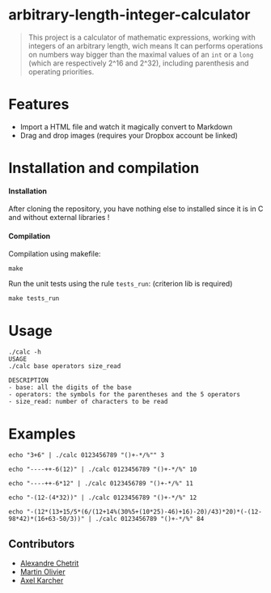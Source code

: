 # arbitrary-length-integer-calculator

> This project is a calculator of mathematic expressions, working with integers of an arbitrary length, wich means It can performs operations on numbers way bigger than the maximal values of an ``int`` or a ``long`` (which are respectively 2^16 and 2^32), including parenthesis and operating priorities.

# Features

  - Import a HTML file and watch it magically convert to Markdown
  - Drag and drop images (requires your Dropbox account be linked)

# Installation and compilation
#### Installation
After cloning the repository, you have nothing else to installed since it is in C and without external libraries !
    
#### Compilation
Compilation using makefile:
```
make
```
Run the unit tests using the rule ``tests_run``: (criterion lib is required)
```
make tests_run
```

# Usage
```
./calc -h
USAGE
./calc base operators size_read

DESCRIPTION
- base: all the digits of the base
- operators: the symbols for the parentheses and the 5 operators
- size_read: number of characters to be read
```

# Examples

```
echo "3+6" | ./calc 0123456789 "()+-*/%"" 3

echo "----++-6(12)" | ./calc 0123456789 "()+-*/%" 10

echo "----++-6*12" | ./calc 0123456789 "()+-*/%" 11

echo "-(12-(4*32))" | ./calc 0123456789 "()+-*/%" 12

echo "-(12*(13+15/5*(6/(12+14%(30%5+(10*25)-46)+16)-20)/43)*20)*(-(12-98*42)*(16+63-50/3))" | ./calc 0123456789 "()+-*/%" 84
```
## Contributors

 - [Alexandre Chetrit](https://github.com/chetrit)
 - [Martin Olivier](https://github.com/martinoliv78)
 - [Axel Karcher](https://github.com/RinkusuTV)
